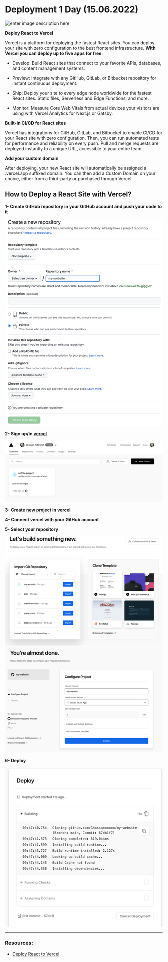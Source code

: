 # Deployment 1 Day (15.06.2022)

![enter image description here](https://blog.inedo.com/hs-fs/hubfs/Deployment%20Pipeline.jpg?width=2515&name=Deployment%20Pipeline.jpg)


**Deploy React to Vercel**

Vercel is a platform for deploying the fastest React sites. You can deploy your site with zero configuration to the best frontend infrastructure. **With Vercel you can deploy up to five apps for free**.

- Develop: Build React sites that connect to your favorite APIs, databases, and content management systems.

- Preview: Integrate with any GitHub, GitLab, or Bitbucket repository for instant continuous deployment.

- Ship: Deploy your site to every edge node worldwide for the fastest React sites. Static files, Serverless and Edge Functions, and more.

- Monitor: Measure Core Web Vitals from actual devices your visitors are using with Vercel Analytics for Next.js or Gatsby.


**Built-in CI/CD for React sites**

Vercel has integrations for GitHub, GitLab, and Bitbucket to enable CI/CD for your React site with zero configuration. Then, you can run automated tests for performance and reliability on every push. Pull and merge requests are deployed instantly to a unique URL, accessible to your entire team.


**Add your custom domain**

After deploying, your new React site will automatically be assigned a .vercel.app suffixed domain. You can then add a Custom Domain on your choice, either from a third-party or purchased through Vercel.

## How to Deploy a React Site with Vercel?

**1- Create GitHub repository in your GitHub account and push your code to it**

![enter image description here](./create-repo.png)


**2- Sign up/in [vercel](https://vercel.com)**

 ![enter image description here](./vercel.png)
 

**3- Create [new project](https://vercel.com/new) in vercel**

**4- Connect vercel with your GitHub account**

**5- Select your repository**

 ![enter image description here](./repos.png)
 ![enter image description here](./select-repo.png)
 
 **6- Deploy**

 ![enter image description here](./deploy.png)
 
---

### Resources:

- [Deploy React to Vercel](https://vercel.com/guides/deploying-react-with-vercel#deploy-react-to-vercel)
